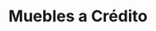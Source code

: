 ---
title: "Muebles a Crédito"
url: /ciudad-autonoma-de-buenos-aires/muebles-a-credito/
shop: Möbel
---